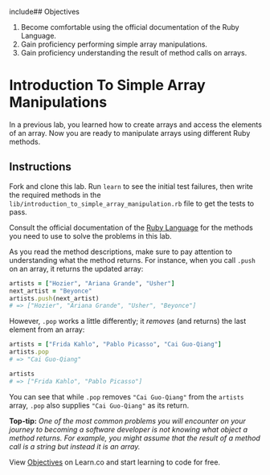 include## Objectives

1. Become comfortable using the official documentation of the Ruby Language.
2. Gain proficiency performing simple array manipulations.
3. Gain proficiency understanding the result of method calls on arrays.


# Introduction To Simple Array Manipulations

In a previous lab, you learned how to create arrays and access the elements of an array. Now you are ready to manipulate arrays using different Ruby methods.

## Instructions

Fork and clone this lab. Run `learn` to see the initial test failures, then write the required methods in the `lib/introduction_to_simple_array_manipulation.rb` file to get the tests to pass. 

Consult the official documentation of the [Ruby Language](http://ruby-doc.org/core-2.2.0/) for the methods you need to use to solve the problems in this lab.

As you read the method descriptions, make sure to pay attention to understanding what the method returns. For instance, when you call `.push` on an array, it returns the updated array:

```ruby
artists = ["Hozier", "Ariana Grande", "Usher"]
next_artist = "Beyonce"
artists.push(next_artist)
# => ["Hozier", "Ariana Grande", "Usher", "Beyonce"]
```

However, `.pop` works a little differently; it *removes* (and returns) the last element from an array:

```ruby
artists = ["Frida Kahlo", "Pablo Picasso", "Cai Guo-Qiang"]
artists.pop
# => "Cai Guo-Qiang"

artists
# => ["Frida Kahlo", "Pablo Picasso"]
```

You can see that while `.pop` removes `"Cai Guo-Qiang"` from the `artists` array, `.pop` also supplies `"Cai Guo-Qiang"` as its return.

**Top-tip:** *One of the most common problems you will encounter on your journey to becoming a software developer is not knowing what object a method returns. For example, you might assume that the result of a method call is a string but instead it is an array.*  

<p data-visibility='hidden'>View <a href='https://learn.co/lessons/intro-to-simple-array-manipulations' title='Objectives'>Objectives</a> on Learn.co and start learning to code for free.</p>
